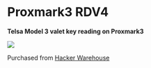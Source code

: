 # Proxmark3 RDV4

**Telsa Model 3 valet key reading on Proxmark3**

[![](http://img.youtube.com/vi/nlzt_-6j1CA/0.jpg)](http://www.youtube.com/watch?v=nlzt_-6j1CA "Proxmark3 on Tesla Model 3 Valet Key")

Purchased from [Hacker Warehouse](https://hackerwarehouse.com/product/proxmark3-rdv4-kit/)
